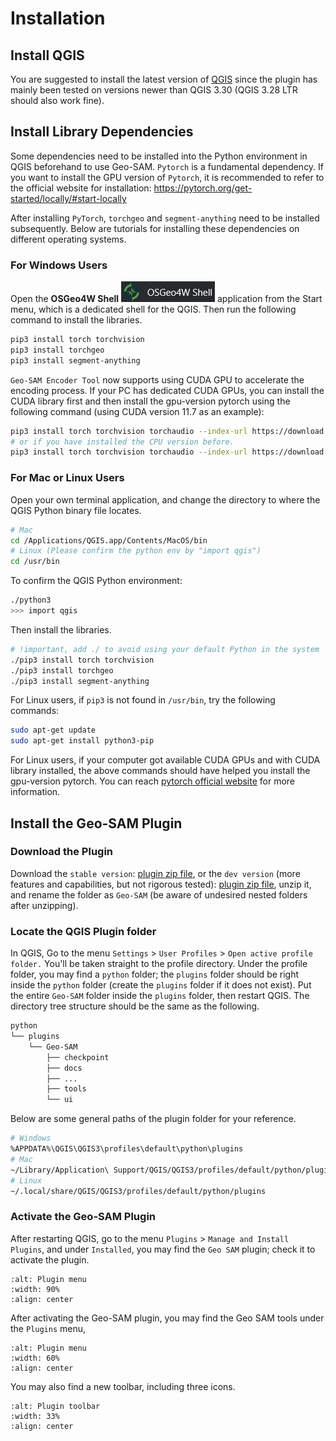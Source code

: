 
# Installation

## Install QGIS

You are suggested to install the latest version of [QGIS](https://www.qgis.org/en/site/forusers/download.html) since the plugin has mainly been tested on versions newer than QGIS 3.30 (QGIS 3.28 LTR should also work fine).

## Install Library Dependencies

Some dependencies need to be installed into the Python environment in QGIS beforehand to use Geo-SAM. `Pytorch` is a fundamental dependency. If you want to install the GPU version of `Pytorch`, it is recommended to refer to the official website for installation: <https://pytorch.org/get-started/locally/#start-locally>

After installing `PyTorch`, `torchgeo` and `segment-anything` need to be installed subsequently. Below are tutorials for installing these dependencies on different operating systems.

### For Windows Users

Open the **OSGeo4W Shell** ![OsGeo4WShell](img/OsGeo4WShell.png) application from the Start menu, which is a dedicated shell for the QGIS. Then run the following command to install the libraries.

```bash
pip3 install torch torchvision
pip3 install torchgeo
pip3 install segment-anything
```

`Geo-SAM Encoder Tool` now supports using CUDA GPU to accelerate the encoding process. If your PC has dedicated CUDA GPUs, you can install the CUDA library first and then install the gpu-version pytorch using the following command (using CUDA version 11.7 as an example):

```bash
pip3 install torch torchvision torchaudio --index-url https://download.pytorch.org/whl/cu117 
# or if you have installed the CPU version before.
pip3 install torch torchvision torchaudio --index-url https://download.pytorch.org/whl/cu117 --force-reinstall
```

### For Mac or Linux Users

Open your own terminal application, and change the directory to where the QGIS Python binary file locates.

```bash
# Mac
cd /Applications/QGIS.app/Contents/MacOS/bin
# Linux (Please confirm the python env by "import qgis")
cd /usr/bin
```

To confirm the QGIS Python environment:

```bash
./python3
>>> import qgis
```

Then install the libraries.

```bash
# !important, add ./ to avoid using your default Python in the system
./pip3 install torch torchvision
./pip3 install torchgeo
./pip3 install segment-anything
```

For Linux users, if `pip3` is not found in `/usr/bin`, try the following commands:

```bash
sudo apt-get update
sudo apt-get install python3-pip
```

For Linux users, if your computer got available CUDA GPUs and with CUDA library installed, the above commands should have helped you install the gpu-version pytorch. You can reach [pytorch official website](https://pytorch.org/get-started/locally/) for more information.

## Install the Geo-SAM Plugin

### Download the Plugin

Download the `stable version`: [plugin zip file](https://github.com/coolzhao/Geo-SAM/releases/tag/v1.1.1), or the `dev version` (more features and capabilities, but not rigorous tested): [plugin zip file](https://github.com/coolzhao/Geo-SAM/releases/tag/v1.2.1-dev), unzip it, and rename the folder as `Geo-SAM` (be aware of undesired nested folders after unzipping).


### Locate the QGIS Plugin folder

In QGIS, Go to the menu `Settings` > `User Profiles` > `Open active profile folder.`  You'll be taken straight to the profile directory. Under the profile folder, you may find a `python` folder; the `plugins` folder should be right inside the `python` folder (create the `plugins` folder if it does not exist). Put the entire `Geo-SAM` folder inside the `plugins` folder, then restart QGIS. The directory tree structure should be the same as the following.

```bash
python
└── plugins
    └── Geo-SAM
        ├── checkpoint
        ├── docs
        ├── ...
        ├── tools
        └── ui
```

Below are some general paths of the plugin folder for your reference.

```bash
# Windows
%APPDATA%\QGIS\QGIS3\profiles\default\python\plugins
# Mac
~/Library/Application\ Support/QGIS/QGIS3/profiles/default/python/plugins
# Linux
~/.local/share/QGIS/QGIS3/profiles/default/python/plugins
```

### Activate the Geo-SAM Plugin

After restarting QGIS, go to the menu `Plugins` > `Manage and Install Plugins`, and under `Installed`, you may find the `Geo SAM` plugin; check it to activate the plugin.


```{image} img/Active_geo_sam.png
:alt: Plugin menu
:width: 90%
:align: center
```

After activating the Geo-SAM plugin, you may find the Geo SAM tools under the `Plugins` menu,

```{image} img/Plugin_menu_geo_sam.png
:alt: Plugin menu
:width: 60%
:align: center
```

You may also find a new toolbar, including three icons.

```{image} img/Toolbar_geo_sam.png
:alt: Plugin toolbar
:width: 33%
:align: center
```

